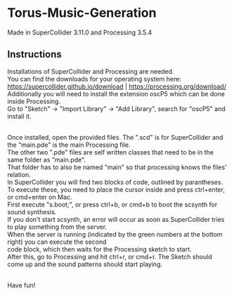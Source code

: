 # Torus-Music-Generation

Made in SuperCollider 3.11.0 and Processing 3.5.4

## Instructions

Installations of SuperCollider and Processing are needed.<br>
You can find the downloads for your operating system here:<br>
https://supercollider.github.io/download | https://processing.org/download/<br>
Additionally you will need to install the extension oscP5 which can be done inside Processing.<br>
Go to "Sketch" -> "Import Library" -> "Add Library", search for "oscP5" and install it.<br><br>

Once installed, open the provided files. The ".scd" is for SuperCollider and the "main.pde" is the main Processing file.<br>
The other two ".pde" files are self written classes that need to be in the same folder as "main.pde".<br>
That folder has to also be named "main" so that processing knows the files' relation.<br>
In SuperCollider you will find two blocks of code, outlined by parantheses.<br>
To execute these, you need to place the cursor inside and press ctrl+enter, or cmd+enter on Mac.<br>
First execute "s.boot;", or press ctrl+b, or cmd+b to boot the scsynth for sound synthesis.<br>
If you don't start scsynth, an error will occur as soon as SuperCollider tries to play something from the server.<br>
When the server is running (indicated by the green numbers at the bottom right) you can execute the second<br>
code block, which then waits for the Processing sketch to start.<br>
After this, go to Processing and hit ctrl+r, or cmd+r. The Sketch should come up and the sound patterns should start playing.<br><br>

Have fun!
